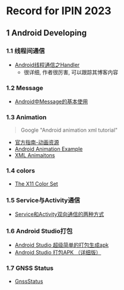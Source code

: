 # Record for IPIN 2023

## 1 Android Developing

### 1.1 线程间通信

- [Android线程通信之Handler](https://blog.csdn.net/xiao_nian/article/details/81011361?spm=1001.2014.3001.5506)
    - 很详细, 作者很厉害, 可以跟踪其博客内容
    
### 1.2 Message

- [Android中Message的基本使用](https://blog.csdn.net/weixin_43778720/article/details/88072118)

### 1.3 Animation

>
> Google "Android animation xml tutorial"
> 

- [官方指南-动画资源](https://developer.android.com/guide/topics/resources/animation-resource#Property)
- [Android Animation Example](https://www.digitalocean.com/community/tutorials/android-animation-example)
- [XML Animaitons](https://www.raywenderlich.com/books/android-animations-by-tutorials/v1.0/chapters/3-xml-animations)

### 1.4 colors

- [The X11 Color Set](http://cng.seas.rochester.edu/CNG/docs/x11color.html)

### 1.5 Service与Activity通信

- [Service和Activity双向通信的两种方式](https://github.com/gitEkko/MyApplication)

### 1.6 Android Studio打包

- [Android Studio 超级简单的打包生成apk](https://blog.csdn.net/woaichimahua/article/details/54427528)
- [Android Studio 打包APK （详细版）](https://blog.csdn.net/qq_38436214/article/details/112288954)

### 1.7 GNSS Status

- [GnssStatus](https://developer.android.com/reference/android/location/GnssStatus)
